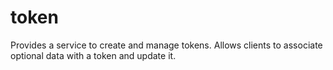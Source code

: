 # token
Provides a service to create and manage tokens.
Allows clients to associate optional data with a token and update it.